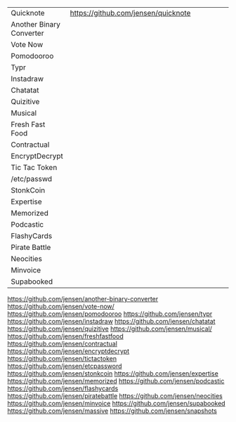 


|   |   |   |   |   |   |   |   |   |   |
|---|---|---|---|---|---|---|---|---|---|
| Quicknote | https://github.com/jensen/quicknote  |   |   |   |   |   |   |   |   |
| Another Binary Converter  |   |   |   |   |   |   |   |   |   |
| Vote Now  |   |   |   |   |   |   |   |   |   |
| Pomodooroo  |   |   |   |   |   |   |   |   |   |
| Typr  |   |   |   |   |   |   |   |   |   |
| Instadraw  |   |   |   |   |   |   |   |   |   |
| Chatatat  |   |   |   |   |   |   |   |   |   |
| Quizitive  |   |   |   |   |   |   |   |   |   |
| Musical  |   |   |   |   |   |   |   |   |   |
| Fresh Fast Food  |   |   |   |   |   |   |   |   |   |
| Contractual  |   |   |   |   |   |   |   |   |   |
| EncryptDecrypt  |   |   |   |   |   |   |   |   |   |
| Tic Tac Token  |   |   |   |   |   |   |   |   |   |
| /etc/passwd  |   |   |   |   |   |   |   |   |   |
| StonkCoin  |   |   |   |   |   |   |   |   |   |
| Expertise  |   |   |   |   |   |   |   |   |   |
| Memorized  |   |   |   |   |   |   |   |   |   |
| Podcastic  |   |   |   |   |   |   |   |   |   |
| FlashyCards  |   |   |   |   |   |   |   |   |   |
| Pirate Battle  |   |   |   |   |   |   |   |   |   |
| Neocities  |   |   |   |   |   |   |   |   |   |
| Minvoice  |   |   |   |   |   |   |   |   |   |
| Supabooked  |   |   |   |   |   |   |   |   |   |


https://github.com/jensen/another-binary-converter
https://github.com/jensen/vote-now/
https://github.com/jensen/pomodooroo
https://github.com/jensen/typr
https://github.com/jensen/instadraw
https://github.com/jensen/chatatat
https://github.com/jensen/quizitive
https://github.com/jensen/musical/
https://github.com/jensen/freshfastfood
https://github.com/jensen/contractual
https://github.com/jensen/encryptdecrypt
https://github.com/jensen/tictactoken
https://github.com/jensen/etcpassword
https://github.com/jensen/stonkcoin
https://github.com/jensen/expertise
https://github.com/jensen/memorized
https://github.com/jensen/podcastic
https://github.com/jensen/flashycards
https://github.com/jensen/piratebattle
https://github.com/jensen/neocities
https://github.com/jensen/minvoice
https://github.com/jensen/supabooked
https://github.com/jensen/massive
https://github.com/jensen/snapshots
